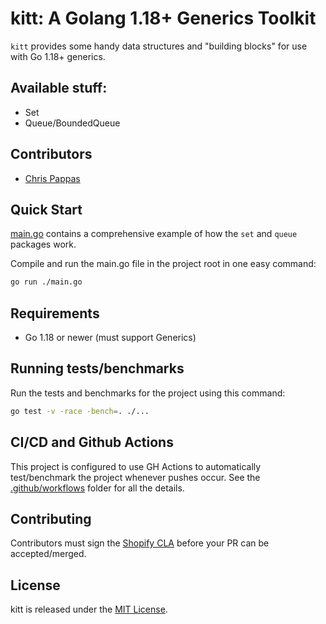 # kitt: A Golang 1.18+ Generics Toolkit

`kitt` provides some handy data structures and "building blocks" for use with Go 1.18+ generics.

## Available stuff:

- Set
- Queue/BoundedQueue

## Contributors

- [Chris Pappas](https://github.com/chrispappas)

## Quick Start

[main.go](./main.go) contains a comprehensive example of how the `set` and `queue` packages work.

Compile and run the main.go file in the project root in one easy command:

```bash
go run ./main.go
```

## Requirements

- Go 1.18 or newer (must support Generics)

## Running tests/benchmarks

Run the tests and benchmarks for the project using this command:

```bash
go test -v -race -bench=. ./...
```

## CI/CD and Github Actions

This project is configured to use GH Actions to automatically test/benchmark the project whenever pushes occur.
See the [.github/workflows](./.github/workflows) folder for all the details.

## Contributing

Contributors must sign the [Shopify CLA](https://cla.shopify.com/) before your PR can be accepted/merged.

## License

kitt is released under the [MIT License](https://opensource.org/licenses/MIT).
